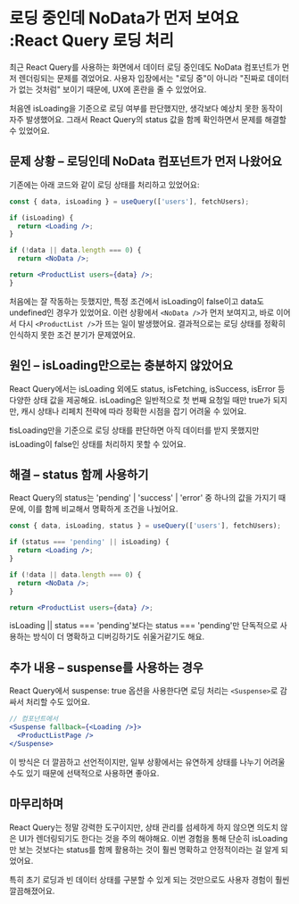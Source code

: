 # 로딩 중인데 NoData가 먼저 보여요 :React Query 로딩 처리

최근 React Query를 사용하는 화면에서 데이터 로딩 중인데도 NoData 컴포넌트가 먼저 렌더링되는 문제를 겪었어요. 사용자 입장에서는 "로딩 중"이 아니라 "진짜로 데이터가 없는 것처럼" 보이기 때문에, UX에 혼란을 줄 수 있었어요.

처음엔 isLoading을 기준으로 로딩 여부를 판단했지만, 생각보다 예상치 못한 동작이 자주 발생했어요. 그래서 React Query의 status 값을 함께 확인하면서 문제를 해결할 수 있었어요.

## 문제 상황 – 로딩인데 NoData 컴포넌트가 먼저 나왔어요

기존에는 아래 코드와 같이 로딩 상태를 처리하고 있었어요:
```jsx
const { data, isLoading } = useQuery(['users'], fetchUsers);

if (isLoading) {
  return <Loading />;
}

if (!data || data.length === 0) {
  return <NoData />;

return <ProductList users={data} />;
}
```
처음에는 잘 작동하는 듯했지만, 특정 조건에서 isLoading이 false이고 data도 undefined인 경우가 있었어요. 이런 상황에서 `<NoData />`가 먼저 보여지고, 바로 이어서 다시 `<ProductList />`가 뜨는 일이 발생했어요. 
결과적으로는 로딩 상태를 정확히 인식하지 못한 조건 분기가 문제였어요.

## 원인 – isLoading만으로는 충분하지 않았어요
React Query에서는 isLoading 외에도 status, isFetching, isSuccess, isError 등 다양한 상태 값을 제공해요. isLoading은 일반적으로 첫 번째 요청일 때만 true가 되지만, 캐시 상태나 리페치 전략에 따라 정확한 시점을 잡기 어려울 수 있어요.

❗️isLoading만을 기준으로 로딩 상태를 판단하면 아직 데이터를 받지 못했지만 isLoading이 false인 상태를 처리하지 못할 수 있어요.

## 해결 – status 함께 사용하기
React Query의 status는 'pending' | 'success' | 'error' 중 하나의 값을 가지기 때문에, 이를 함께 비교해서 명확하게 조건을 나눴어요.

```jsx
const { data, isLoading, status } = useQuery(['users'], fetchUsers);

if (status === 'pending' || isLoading) {
  return <Loading />;
}

if (!data || data.length === 0) {
  return <NoData />;
}

return <ProductList users={data} />;
```
 isLoading || status === 'pending'보다는 status === 'pending'만 단독적으로 사용하는 방식이 더 명확하고 디버깅하기도 쉬울거같기도 해요.

## 추가 내용 – suspense를 사용하는 경우
React Query에서 suspense: true 옵션을 사용한다면 로딩 처리는 `<Suspense>`로 감싸서 처리할 수도 있어요.

```jsx
// 컴포넌트에서
<Suspense fallback={<Loading />}>
  <ProductListPage />
</Suspense>
```
이 방식은 더 깔끔하고 선언적이지만, 일부 상황에서는 유연하게 상태를 나누기 어려울 수도 있기 때문에 선택적으로 사용하면 좋아요.

## 마무리하며
React Query는 정말 강력한 도구이지만, 상태 관리를 섬세하게 하지 않으면 의도치 않은 UI가 렌더링되기도 한다는 것을 주의 해야해요. 이번 경험을 통해 단순히 isLoading만 보는 것보다는 status를 함께 활용하는 것이 훨씬 명확하고 안정적이라는 걸 알게 되었어요.

특히 초기 로딩과 빈 데이터 상태를 구분할 수 있게 되는 것만으로도 사용자 경험이 훨씬 깔끔해졌어요.